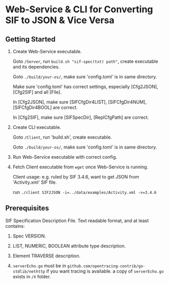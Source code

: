 # Web-Service & CLI for Converting SIF to JSON & Vice Versa

## Getting Started

1. Create Web-Service executable.

    Goto `/Server`, run `build.sh "sif-spec(txt) path"`, create executable and its dependencies.

    Goto `./build/your-os/`, make sure 'config.toml' is in same directory.

    Make sure 'config.toml' has correct settings, especially [Cfg2JSON], [Cfg2SIF] and all [File].    

    In [Cfg2JSON], make sure [SIFCfgDir4LIST], [SIFCfgDir4NUM], [SIFCfgDir4BOOL] are correct.

    In [Cfg2SIF], make sure [SIFSpecDir], [ReplCfgPath] are correct.
    
2. Create CLI executable.

    Goto `/Client`, run 'build.sh', create executable.

    Goto `./build/your-os/`, make sure 'config.toml' is in same directory.

3.  Run Web-Service executable with correct config.

4.  Fetch Client executable from `wget` once Web-Service is running. 

    Client usage: e.g. ruled by SIF 3.4.6, want to get JSON from 'Activity.xml' SIF file.

    run `./client SIF2JSON -i=../data/examples/Activity.xml -v=3.4.6`

## Prerequisites

SIF Specification Description File. Text readable format, and at least contains:

   1. Spec VERSION.

   2. LIST, NUMERIC, BOOLEAN attribute type description.
   
   3. Element TRAVERSE description.

   4. `serverEcho.go` must be in `github.com/opentracing-contrib/go-stdlib/nethttp` if you want tracing is available.
      a copy of `serverEcho.go` exists in `/X` folder.
